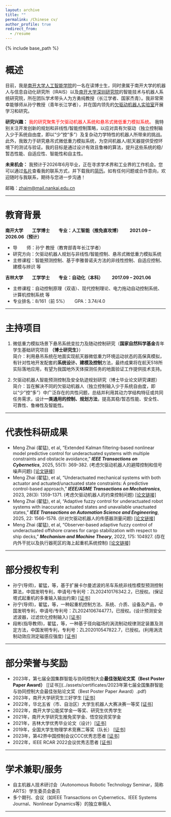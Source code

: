```yaml
---
layout: archive
title: ""
permalink: /Chinese cv/
author_profile: true
redirect_from:
  - /resume
---
```


{% include base_path %}

# 概述
目前，我是[南开大学人工智能学院](https://ai.nankai.edu.cn/)的一名在读博士生，同时隶属于南开大学的机器人与信息自动化研究所（IRAIS）以及[南开大学深圳研究院](https://nkszri.nankai.edu.cn/)的智能技术与机器人系统研究院，所在团队学术带头人为方勇纯教授（长江学者、国家杰青）。我非常荣幸能够师从孙宁教授（青年长江学者），并在国内领先的[欠驱动机器人实验室](https://url.nankai.edu.cn/)开展学习和研究。

**研究兴趣：** <span style="color: red;">我的研究聚焦于欠驱动机器人系统和悬吊式微低重力模拟系统。</span> 我特别关注开发创新的规划和非线性/智能控制策略，以应对具有欠驱动（独立控制输入少于系统自由度，即以“少”控“多”）及复杂动力学特性的机器人所带来的挑战。此外，我致力于研究悬吊式微低重力模拟系统，为空间机器人/航天器提供受控环境下的测试与验证。我的目标是通过设计有效且鲁棒的算法，提升这些系统的稳/暂态性能、自适应性、智能性和自主性。

**未来机会：** 我预计于2026年6月毕业，正在寻求学术界和工业界的工作机会。您可以通过[名片](../files/名片.jpg)查看我的联系方式，并下载我的[简历](../files/翟猛-个人简历.pdf)。如有任何问题或合作意向，欢迎随时与我联系，期待与您进一步沟通！

邮箱：zhaim@mail.nankai.edu.cn

------

# 教育背景
**南开大学 &ensp;&ensp;&ensp; 工学博士 &ensp;&ensp;&ensp; 专业：人工智能（推免直攻博） &ensp;&ensp;&ensp; 2021.09 – 2026.06（预计）**
- 导 &ensp;&ensp;&ensp; 师：孙宁 教授（教育部青年长江学者）    
- 研究方向：欠驱动机器人规划与非线性/智能控制、悬吊式微低重力模拟系统    
- 主修课程：智能预测控制、基于李雅普诺夫方法的非线性控制、自适应控制、建模与辨识 等    

**吉林大学 &ensp;&ensp;&ensp; 工学学士 &ensp;&ensp;&ensp; 专业：自动化（本科） &ensp;&ensp;&ensp; 2017.09 – 2021.06**   
- 主修课程：自动控制原理（双语）、现代控制理论、电力拖动自动控制系统、计算机控制系统 等  
- 专业排名：8/161（前 5%） &ensp;&ensp; GPA：3.74/4.0

------

# 主持项目
1. 微低重力模拟场景下悬吊系统变拉力及随动控制研究（**国家自然科学基金**青年学生基础研究项目 **（博士研究生）**）    
简介：利用悬吊系统在地面实现航天器微低重力环境运动状态的高保真模拟，有针对性地开发配套的**系统设计、建模及控制**方法，最终成果将在航天518所实际落地应用，有望为我国地外天体探测任务的地面验证工作提供技术支持。

2. 欠驱动机器人智能预测控制及安全轨迹规划研究（博士毕业论文研究课题）    
简介：旨在解决不同的欠驱动机器人（独立控制输入少于系统自由度，即以“少”控“多”）中广泛存在的共性问题，总结并利用其动力学结构特征或共同任务需求，设计**一类通用的控制、规划方法**，提高其稳/暂态性能、安全性、可靠性、鲁棒性及智能性。

------

# 代表性科研成果
- Meng Zhai (翟猛), et al, “Extended Kalman filtering-based nonlinear model predictive control for underactuated systems with multiple constraints and obstacle avoidance,” ***IEEE Transactions on Cybernetics***, 2025, 55(1): 369-382. (考虑欠驱动机器人的避障控制和信号噪声问题) [[论文链接]](https://ieeexplore.ieee.org/document/10752633/?arnumber=10752633)    
- Meng Zhai (翟猛), et al, “Underactuated mechanical systems with both actuator and actuated/unactuated state constraints: A predictive control-based approach,” ***IEEE/ASME Transactions on Mechatronics***, 2023, 28(3): 1359-1371. (考虑欠驱动机器人的约束控制问题) [[论文链接]](https://ieeexplore.ieee.org/document/10001761)      
- Meng Zhai (翟猛), et al, “Adaptive fuzzy control for underactuated robot systems with inaccurate actuated states and unavailable unactuated states,” ***IEEE Transactions on Automation Science and Engineering***, 2025, 22: 1566-1578. (针对欠驱动机器人的传感器测量问题) [[论文链接]](https://ieeexplore.ieee.org/document/10445242/?arnumber=10445242)     
- Meng Zhai (翟猛), et al, “Observer-based adaptive fuzzy control of underactuated offshore cranes for cargo stabilization with respect to ship decks,” ***Mechanism and Machine Theory***, 2022, 175: 104927. (存在内外干扰以及执行器死区的海上起重机系统控制) [[论文链接]](https://linkinghub.elsevier.com/retrieve/pii/S0094114X22001859)    

------

# 部分授权专利
- 孙宁(导师)，翟猛，等，基于扩展卡尔曼滤波的吊车系统非线性模型预测控制算法，中国发明专利，申请号/专利号：ZL202410176342.2，已授权。(保证塔式起重机的多重输入输出约束) [[证书]](../assets/certificates/2024101763422-发明专利证书.pdf)   
- 孙宁(导师)，翟猛，等，一种起重机控制方法、系统、介质、设备及产品，中国发明专利，申请号/专利号：ZL202410674477.1，已授权。(设计预测安全滤波器，过滤优化控制输入) [[证书]](../assets/certificates/2024106744771-发明专利证书.pdf)      
- 段彬(指导教师)，翟猛，等，一种基于径向磁场的涡流制动规律测定装置及测定方法，中国发明专利，专利号：ZL202010547822.7，已授权。(利用涡流制动效应测定磁感应强度) [[证书]](../assets/certificates/20-1-104吉林大学2020105478227-发明专利证书.pdf)          

------

# 部分荣誉与奖励
- 2023年，第七届全国集群智能与协同控制大会**最佳张贴论文奖（Best Poster Paper Award）** [[证书]](../assets/certificates/2023年第七届全国集群智能与协同控制大会最佳张贴论文奖（Best Poster Paper Award）.pdf)        
- 2023年，南开大学研究生三好学生 [[证书]](../assets/certificates/南开大学2022-2023学年度研究生三好学生.pdf)       
- 2022年，华北五省（市、自治区）大学生机器人大赛决赛一等奖 [[证书]](../assets/certificates/吊车-获奖证书-华北五省(市、自治区)大学生机器人大赛.pdf)       
- 2022年，南开大学公能奖学金一等奖、研究生优秀学生    
- 2021年，南开大学研究生推免奖学金、悟空投资奖学金    
- 2021年，吉林大学优秀毕业论文（设计）[[证书]](../assets/certificates/吉林大学优秀毕业论文（设计）.pdf)       
- 2019年，全国大学生物理学术竞赛二等奖（队长） [[证书]](../assets/certificates/CUPT国赛二等奖.pdf)      
- 2023年，第42界中国控制会议CCC优秀志愿者 [[证书]](../assets/certificates/2023第42界中国控制会议CCC优秀志愿者.pdf)       
- 2022年，IEEE RCAR 2022会议优秀志愿者 [[证书]](../assets/certificates/IEEE-RCAR-2022会议优秀志愿者.pdf)        

------

# 学术兼职/服务
-	自主机器人技术研讨会（Autonomous Robotic Technology Seminar，简称ARTS）学生委员会委员   
-	多个期刊、会议（如IEEE Transactions on Cybernetics、IEEE Systems Journal、Nonlinear Dynamics等）的独立审稿人

------

